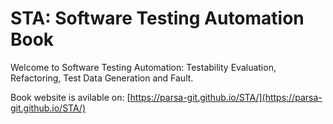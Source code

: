# STA: Software Testing Automation Book

Welcome to Software Testing Automation: Testability Evaluation, Refactoring, Test Data Generation and Fault.

Book website is avilable on: [https://parsa-git.github.io/STA/](https://parsa-git.github.io/STA/)

